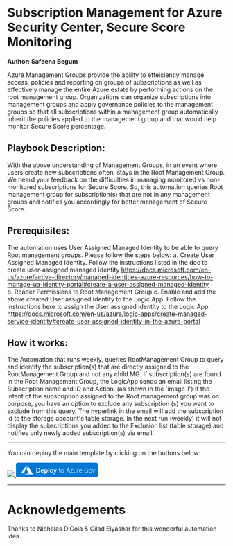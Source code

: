 # Subscription Management for Azure Security Center, Secure Score Monitoring
**Author: Safeena Begum**

Azure Management Groups provide the ability to effeiciently manage access, policies and reporting on groups of subscriptions as well as effectively manage the entire Azure estate by performing actions on the root management group. Organizations can organize subscriptions into management groups and apply governance policies to the management groups so that all subscriptions within a management group automatically inherit the policies applied to the management group and that would help monitor Secure Score percentage.

## Playbook Description: 
With the above understanding of Management Groups, in an event where users create new subscriptions often, stays in the Root Management Group. We heard your feedback on the difficulties in managing monitored vs non-monitored subscriptions for Secure Score. 
So, this automation queries Root management group for subscription(s) that are not in any management groups and notifies you accordingly for better management of Secure Score.

## Prerequisites: 
The automation uses User Assigned Managed Identity to be able to query Root management groups. Please follow the steps below:
a. Create User Assigned Managed Identity. Follow the instructions listed in the doc to create user-assigned managed identity https://docs.microsoft.com/en-us/azure/active-directory/managed-identities-azure-resources/how-to-manage-ua-identity-portal#create-a-user-assigned-managed-identity  
b. Reader Permissions to Root Management Group
c. Enable and add the above created User assigned Identity to the Logic App. Follow the instructions here to assign the User assigned identity to the Logic App. 
https://docs.microsoft.com/en-us/azure/logic-apps/create-managed-service-identity#create-user-assigned-identity-in-the-azure-portal 

## How it works: 
The Automation that runs weekly, queries RootManagement Group to query and identify the subscription(s) that are directly assigned to the RootManagement Group and not any child MG. 
If subscription(s) are found in the Root Management Group, the LogicApp sends an email listing the Subscription name and ID and Action. (as shown in the 'image 1')
If the intent of the subscription assigned to the Root management group was on purpose, you have an option to exclude any subscription (s) you want to exclude from this query. The hyperlink in the email will add the subscription id to the storage account's table storage. 
In the next run (weekly) it will not display the subscriptions you added to the Exclusion list (table storage) and notifies only newly added subscription(s) via email. 

***

You can deploy the main template by clicking on the buttons below:

<a href="https://portal.azure.com/#create/Microsoft.Template/uri/https%3A%2F%2Fraw.githubusercontent.com%2FAzure%2FAzure-Security-Center%2Fmaster%2FWorkflow%2520automation%2FSend-WeeklyComplianceReport%2Fazuredeploy.json" target="_blank">
    <img src="https://aka.ms/deploytoazurebutton"/>
</a>
<a href="https://portal.azure.us/#create/Microsoft.Template/uri/https%3A%2F%2Fraw.githubusercontent.com%2FAzure%2FAzure-Security-Center%2Fmaster%2FWorkflow%2520automation%2FSend-WeeklyComplianceReport%2Fazuredeploy.json" target="_blank">
<img src="https://raw.githubusercontent.com/Azure/azure-quickstart-templates/master/1-CONTRIBUTION-GUIDE/images/deploytoazuregov.png"/>
</a> 

***

# Acknowledgements
Thanks to Nicholas DiCola & Gilad Elyashar for this wonderful automation idea. <br>
